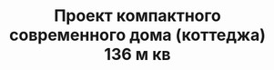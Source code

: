 ---
title: Проект компактного современного дома (коттеджа) 136 м кв
description: Готовый проект компактного современного дома (коттеджа) с террасой, из кирпича, газобетона или пеноблоков. Площадь&#58; 136 м.кв.

layout: project
permalink: /proekty/:path

featured: 1
weight: 5

project-title: Компактный современный дом
project-catalog-title: Компактный дом
project-name: DK-136
tiny-description: Кирпичный двухэтажный коттедж

short-description: "Идеальная планировка, совмещенная с геометричной формой - основной мотив этого дома. Простота конструкций, вариативной отделки и свободная компоновка комнат делают проект подходящим и крупным застройщикам, и частным клиентам."

price-project: "60 000 р"
price-build: "от 2 520 000 р"

area: "136"

related:
- DK-120
- TD-79
- DK-100

params:
- name: "Площадь дома:"
  value: "136м<sup>2</sup>"
- name: "Площадь 1-го этажа:"
  value: "71м<sup>2</sup>"
- name: "Площадь 2-го этажа:"
  value: "65м<sup>2</sup>"
- name: "Терраса, навес"
  value: "23м<sup>2</sup>"
- name: "Габаритные размеры"
  value: "10.5 x 15.55м"
- name: "Спальни"
  value: "4"
- name: "Санузлы"
  value: «3»
- name: "Высота 1-го этажа"
  value: "2.8м"
- name: "Высота 2-го этажа"
  value: "2.8м"
- name: "Фундамент"
  value: "Монолитный ж/б"
- name: "Конструкция стен"
  value: "Газобетон 400мм"
- name: "Перекрытия"
  value: "Монолитные ж/б"
- name: "Покрытие кровли"
  value: "Гибкая черепица"
- name: "Облицовка стен"
  value: "Клинкерная плитка, термососна"

options:
- name: "Зеркальный проект"
  value: "5 000 р"
- name: "Паспорт дома"
  value: "5 000 р"
- name: "Проект отопления"
  value: "30 000 р"
- name: "Водоснабжение, канализация"
  value: "30 000 р"
- name: "Проект электрики"
  value: "30 000 р"
- name: "Проект подвала"
  value: "30 000 р"
- name: "Пристройка навеса для а/м"
  value: "15 000 р"
- name: "Замена материала стен"
  value: "20 000 р"
- name: "Изменение фундамента"
  value: "20 000 р"
- name: "Перепланировка (перегородки)"
  value: "5 000 р"
- name: "Дизайн интерьера"
  value: "120 000 р"

  
---
